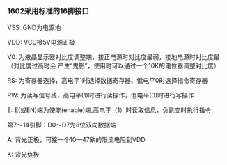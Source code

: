 ### 1602采用标准的16脚接口

VSS: GND为电源地

VDD: VCC接5V电源正极

V0: 为液晶显示器对比度调整端，接正电源时对比度最弱，接地电源时对比度最（对比度过高时会 产生“鬼影”，使用时可以通过一个10K的电位器调整对比度）

RS: 为寄存器选择，高电平1时选择数据寄存器、低电平0时选择指令寄存器

RW: 为读写信号线，高电平(1)时进行读操作，低电平(0)时进行写操作

E: E(或EN)端为使能(enable)端,高电平（1）时读取信息，负跳变时执行指令

第7～14引脚：D0～D7为8位双向数据端

A: 背光正极，可接一个10—47欧的限流电阻到VDD

K: 背光负极
